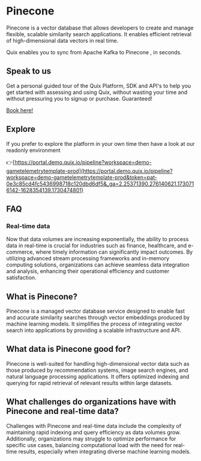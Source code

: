 <!--[tech-name]-->
# Pinecone

<!--[ai-blurb-about-tech]-->
Pinecone is a vector database that allows developers to create and manage flexible, scalable similarity search applications. It enables efficient retrieval of high-dimensional data vectors in real time.

Quix enables you to sync from Apache Kafka <span id="to_or_from">to</span> <span id="techname">Pinecone</span> , in seconds.

## Speak to us

Get a personal guided tour of the Quix Platform, SDK and API's to help you get started with assessing and using Quix, without wasting your time and without pressuring you to signup or purchase. Guaranteed!

[Book here!](https://share.hsforms.com/1iW0TmZzKQMChk0lxd_tGiw4yjw2?__hstc=175542013.19c333c2ae8002be5fbc6a17a447e442.1730474801833.1730474801833.1730716142494.2&__hssc=175542013.2.1730716142494&__hsfp=3927774151)

## Explore

If you prefer to explore the platform in your own time then have a look at our readonly environment

👉[https://portal.demo.quix.io/pipeline?workspace=demo-gametelemetrytemplate-prod](https://portal.demo.quix.io/pipeline?workspace=demo-gametelemetrytemplate-prod&token=pat-0e3c85cd4fc5436998718c120dbd6df5&_ga=2.25371390.276140621.1730716142-1628354139.1730474801)

## FAQ

### Real-time data

Now that data volumes are increasing exponentially, the ability to process data in real-time is crucial for industries such as finance, healthcare, and e-commerce, where timely information can significantly impact outcomes. By utilizing advanced stream processing frameworks and in-memory computing solutions, organizations can achieve seamless data integration and analysis, enhancing their operational efficiency and customer satisfaction.

## What is <span id="techname">Pinecone</span>?

<!--[tech-seo-text]-->
Pinecone is a managed vector database service designed to enable fast and accurate similarity searches through vector embeddings produced by machine learning models. It simplifies the process of integrating vector search into applications by providing a scalable infrastructure and API.

## What data is <span id="techname">Pinecone</span> good for?

<!--[tech-data-seo-text]-->
Pinecone is well-suited for handling high-dimensional vector data such as those produced by recommendation systems, image search engines, and natural language processing applications. It offers optimized indexing and querying for rapid retrieval of relevant results within large datasets.

## What challenges do organizations have with <span id="techname">Pinecone</span> and real-time data?

<!--[tech-challenges-seo-text]-->
Challenges with Pinecone and real-time data include the complexity of maintaining rapid indexing and query efficiency as data volumes grow. Additionally, organizations may struggle to optimize performance for specific use cases, balancing computational load with the need for real-time results, especially when integrating diverse machine learning models.